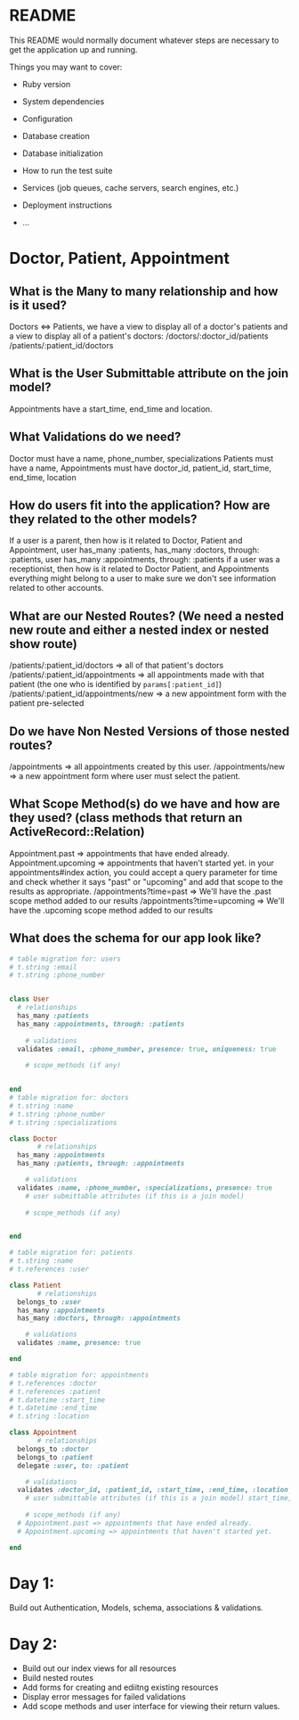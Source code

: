 # README

This README would normally document whatever steps are necessary to get the
application up and running.

Things you may want to cover:

* Ruby version

* System dependencies

* Configuration

* Database creation

* Database initialization

* How to run the test suite

* Services (job queues, cache servers, search engines, etc.)

* Deployment instructions

* ...


# Doctor, Patient, Appointment
## What is the Many to many relationship and how is it used?
Doctors <=> Patients, we have a view to display all of a doctor's patients and a view to display all of a patient's doctors:
/doctors/:doctor_id/patients
/patients/:patient_id/doctors
## What is the User Submittable attribute on the join model?
Appointments have a start_time, end_time and location.
## What Validations do we need?
Doctor must have a name, phone_number, specializations
Patients must have a name, 
Appointments must have doctor_id, patient_id, start_time, end_time, location
## How do users fit into the application? How are they related to the other models?
If a user is a parent, then how is it related to Doctor, Patient and Appointment,
user has_many :patients, has_many :doctors, through: :patients, user has_many :appointments, through: :patients
if a user was a receptionist, then how is it related to Doctor Patient, and Appointments
everything might belong to a user to make sure we don't see information related to other accounts.

## What are our Nested Routes? (We need a nested new route and either a nested index or nested show route)
/patients/:patient_id/doctors => all of that patient's doctors
/patients/:patient_id/appointments => all appointments made with that patient (the one who is identified by `params[:patient_id]`)
/patients/:patient_id/appointments/new => a new appointment form with the patient pre-selected
## Do we have Non Nested Versions of those nested routes?
/appointments => all appointments created by this user.
/appointments/new => a new appointment form where user must select the patient.
## What Scope Method(s) do we have and how are they used? (class methods that return an ActiveRecord::Relation)
Appointment.past => appointments that have ended already.
Appointment.upcoming => appointments that haven't started yet.
in your appointments#index action, you could accept a query parameter for time and check whether it says "past" or "upcoming" and add that scope to the results as appropriate. 
/appointments?time=past => We'll have the .past scope method added to our results
/appointments?time=upcoming => We'll have the .upcoming scope method added to our results 
## What does the schema for our app look like?

```rb
# table migration for: users 
# t.string :email
# t.string :phone_number


class User 
  # relationships
  has_many :patients
  has_many :appointments, through: :patients
  
	# validations 
  validates :email, :phone_number, presence: true, uniqueness: true
  
	# scope_methods (if any)


end
# table migration for: doctors 
# t.string :name
# t.string :phone_number
# t.string :specializations

class Doctor 
       # relationships
  has_many :appointments
  has_many :patients, through: :appointments

	# validations 
  validates :name, :phone_number, :specializations, presence: true
	# user submittable attributes (if this is a join model)
  
	# scope_methods (if any)


end

# table migration for: patients 
# t.string :name
# t.references :user

class Patient 
       # relationships
  belongs_to :user
  has_many :appointments
  has_many :doctors, through: :appointments

	# validations 
  validates :name, presence: true

end

# table migration for: appointments 
# t.references :doctor
# t.references :patient 
# t.datetime :start_time 
# t.datetime :end_time 
# t.string :location

class Appointment 
       # relationships
  belongs_to :doctor
  belongs_to :patient
  delegate :user, to: :patient

	# validations 
  validates :doctor_id, :patient_id, :start_time, :end_time, :location, presence: true
	# user submittable attributes (if this is a join model) start_time, end_time and location
  
	# scope_methods (if any)
  # Appointment.past => appointments that have ended already.
  # Appointment.upcoming => appointments that haven't started yet.

end

```
# Day 1:

Build out Authentication, Models, schema, associations & validations.

# Day 2:

- Build out our index views for all resources
- Build nested routes
- Add forms for creating and ediitng existing resources
- Display error messages for failed validations
- Add scope methods and user interface for viewing their return values.